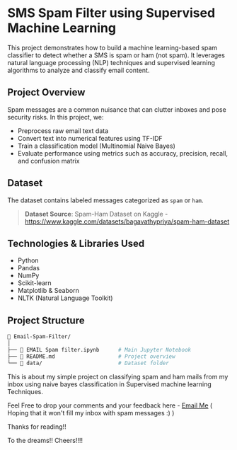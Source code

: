 
# SMS Spam Filter using Supervised Machine Learning

This project demonstrates how to build a machine learning-based spam classifier to detect whether a SMS is spam or ham (not spam). It leverages natural language processing (NLP) techniques and supervised learning algorithms to analyze and classify email content.

## Project Overview

Spam messages are a common nuisance that can clutter inboxes and pose security risks. In this project, we:
- Preprocess raw email text data
- Convert text into numerical features using TF-IDF
- Train a classification model (Multinomial Naive Bayes)
- Evaluate performance using metrics such as accuracy, precision, recall, and confusion matrix

## Dataset

The dataset contains labeled messages categorized as `spam` or `ham`.

>  **Dataset Source**: Spam-Ham Dataset on Kaggle - https://www.kaggle.com/datasets/bagavathypriya/spam-ham-dataset


## Technologies & Libraries Used

- Python
- Pandas
- NumPy
- Scikit-learn
- Matplotlib & Seaborn
- NLTK (Natural Language Toolkit)

##  Project Structure

```bash
📁 Email-Spam-Filter/
│
├── 📄 EMAIL Spam filter.ipynb      # Main Jupyter Notebook
├── 📄 README.md                    # Project overview
└── 📂 data/                        # Dataset folder 
```

This is about my simple project on classifying spam and ham mails from my inbox using naive bayes classification in Supervised machine learning Techniques.

Feel Free to drop your comments and your feedback here - [Email Me](mailto:yuvasree.t9@gmail.com) ( Hoping that it won't fill my inbox with spam messages :) )

Thanks for reading!!

To the dreams!!
Cheers!!!!
